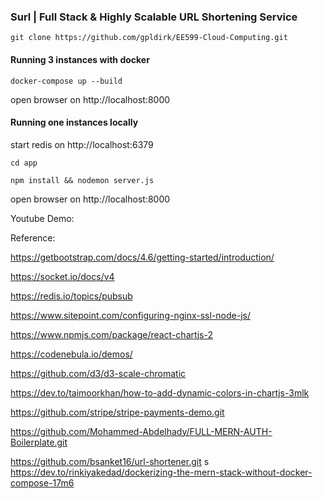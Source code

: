 ### Surl | Full Stack & Highly Scalable URL Shortening Service

```
git clone https://github.com/gpldirk/EE599-Cloud-Computing.git
```

#### Running 3 instances with docker 
```
docker-compose up --build
```

open browser on http://localhost:8000

#### Running one instances locally
start redis on http://localhost:6379

```
cd app
```
```
npm install && nodemon server.js
```

open browser on http://localhost:8000


Youtube Demo: 


Reference: 

https://getbootstrap.com/docs/4.6/getting-started/introduction/

https://socket.io/docs/v4

https://redis.io/topics/pubsub

https://www.sitepoint.com/configuring-nginx-ssl-node-js/

https://www.npmjs.com/package/react-chartjs-2

https://codenebula.io/demos/

https://github.com/d3/d3-scale-chromatic

https://dev.to/taimoorkhan/how-to-add-dynamic-colors-in-chartjs-3mlk

https://github.com/stripe/stripe-payments-demo.git

https://github.com/Mohammed-Abdelhady/FULL-MERN-AUTH-Boilerplate.git

https://github.com/bsanket16/url-shortener.git
s
https://dev.to/rinkiyakedad/dockerizing-the-mern-stack-without-docker-compose-17m6





